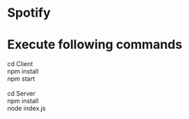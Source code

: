 # Spotify
# Execute following commands
cd Client<br>
npm install<br>
npm start<br>
<br>
cd Server<br>
npm install<br>
node index.js
